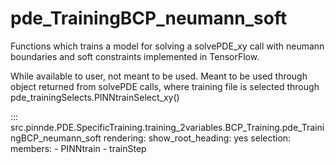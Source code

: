 # pde_TrainingBCP_neumann_soft

Functions which trains a model for solving a solvePDE_xy call with neumann boundaries and soft constraints implemented in TensorFlow.

While available to user, not meant to be used. Meant to be used through
object returned from solvePDE calls, where training file is selected through pde_trainingSelects.PINNtrainSelect_xy()

::: src.pinnde.PDE.SpecificTraining.training_2variables.BCP_Training.pde_TrainingBCP_neumann_soft
    rendering:
      show_root_heading: yes
    selection:
      members:
        - PINNtrain
        - trainStep